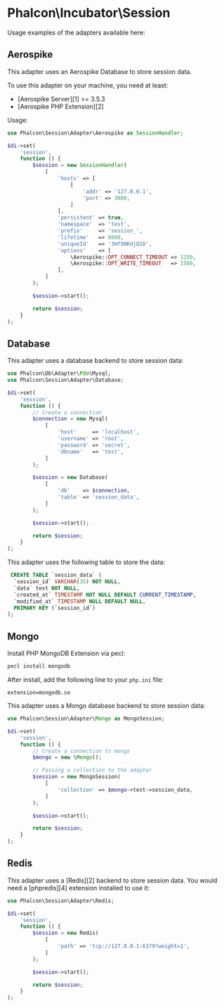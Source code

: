 # Phalcon\Incubator\Session

Usage examples of the adapters available here:

## Aerospike

This adapter uses an Aerospike Database to store session data.

To use this adapter on your machine, you need at least:

- [Aerospike Server][1] >= 3.5.3
- [Aerospike PHP Extension][2]

Usage:

```php
use Phalcon\Session\Adapter\Aerospike as SessionHandler;

$di->set(
    'session',
    function () {
        $session = new SessionHandler(
            [
                'hosts' => [
                    [
                        'addr' => '127.0.0.1',
                        'port' => 3000,
                    ]
                ],
                'persistent' => true,
                'namespace'  => 'test',
                'prefix'     => 'session_',
                'lifetime'   => 8600,
                'uniqueId'   => '3Hf90KdjQ18',
                'options'    => [
                    \Aerospike::OPT_CONNECT_TIMEOUT => 1250,
                    \Aerospike::OPT_WRITE_TIMEOUT   => 1500,
                ],
            ]
        );

        $session->start();

        return $session;
    }
);
```


## Database

This adapter uses a database backend to store session data:

```php
use Phalcon\Db\Adapter\Pdo\Mysql;
use Phalcon\Session\Adapter\Database;

$di->set(
    'session',
    function () {
        // Create a connection
        $connection = new Mysql(
            [
                'host'     => 'localhost',
                'username' => 'root',
                'password' => 'secret',
                'dbname'   => 'test',
            ]
        );

        $session = new Database(
            [
                'db'    => $connection,
                'table' => 'session_data',
            ]
        );

        $session->start();

        return $session;
    }
);

```

This adapter uses the following table to store the data:

```sql
 CREATE TABLE `session_data` (
  `session_id` VARCHAR(35) NOT NULL,
  `data` text NOT NULL,
  `created_at` TIMESTAMP NOT NULL DEFAULT CURRENT_TIMESTAMP,
  `modified_at` TIMESTAMP NULL DEFAULT NULL,
  PRIMARY KEY (`session_id`)
);
```

## Mongo

Install PHP MongoDB Extension via pecl:

```bash
pecl install mongodb
```

After install, add the following line to your `php.ini` file:

```
extension=mongodb.so
```

This adapter uses a Mongo database backend to store session data:

```php
use Phalcon\Session\Adapter\Mongo as MongoSession;

$di->set(
    'session',
    function () {
        // Create a connection to mongo
        $mongo = new \Mongo();

        // Passing a collection to the adapter
        $session = new MongoSession(
            [
                'collection' => $mongo->test->session_data,
            ]
        );

        $session->start();

        return $session;
    }
);
```

## Redis

This adapter uses a [Redis][2] backend to store session data.
You would need a [phpredis][4] extension installed to use it:

```php
use Phalcon\Session\Adapter\Redis;

$di->set(
    'session',
    function () {
        $session = new Redis(
            [
                'path' => 'tcp://127.0.0.1:6379?weight=1',
            ]
        );

        $session->start();

        return $session;
    }
);
```
